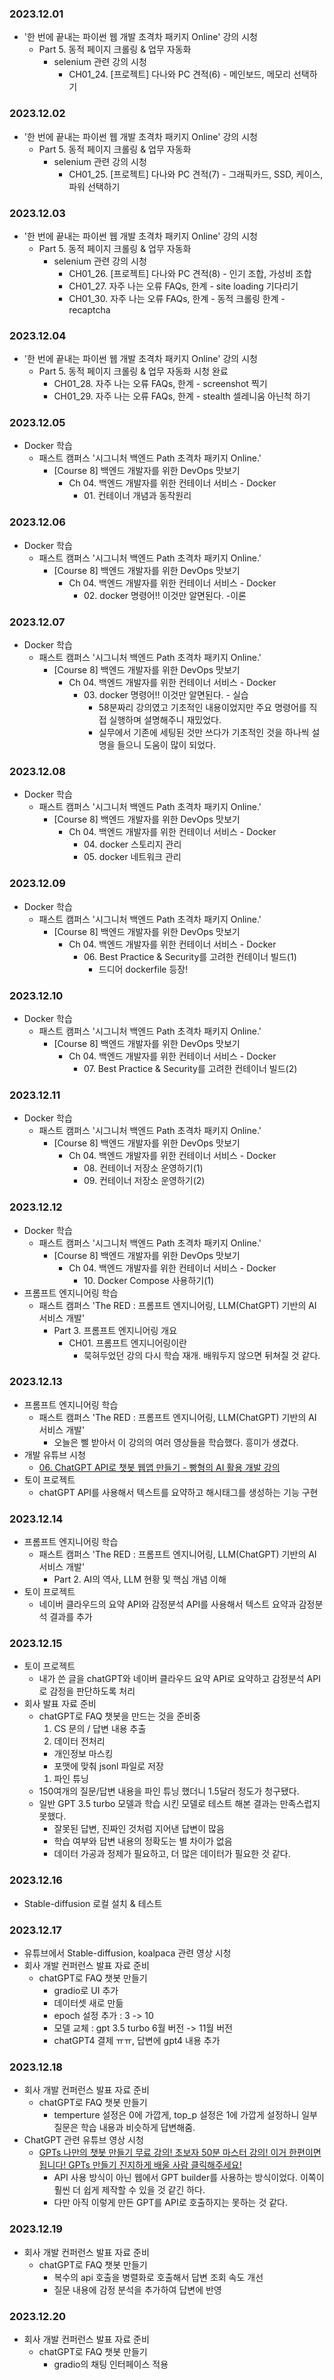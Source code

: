 ### 2023.12.01
- '한 번에 끝내는 파이썬 웹 개발 초격차 패키지 Online' 강의 시청
  - Part 5. 동적 페이지 크롤링 & 업무 자동화
    - selenium 관련 강의 시청
      - CH01_24. [프로젝트] 다나와 PC 견적(6) - 메인보드, 메모리 선택하기

### 2023.12.02
- '한 번에 끝내는 파이썬 웹 개발 초격차 패키지 Online' 강의 시청
  - Part 5. 동적 페이지 크롤링 & 업무 자동화
    - selenium 관련 강의 시청
      - CH01_25. [프로젝트] 다나와 PC 견적(7) - 그래픽카드, SSD, 케이스, 파워 선택하기

### 2023.12.03
- '한 번에 끝내는 파이썬 웹 개발 초격차 패키지 Online' 강의 시청
  - Part 5. 동적 페이지 크롤링 & 업무 자동화
    - selenium 관련 강의 시청
      - CH01_26. [프로젝트] 다나와 PC 견적(8) - 인기 조합, 가성비 조합 
      - CH01_27. 자주 나는 오류 FAQs, 한계 - site loading 기다리기 
      - CH01_30. 자주 나는 오류 FAQs, 한계 - 동적 크롤링 한계 - recaptcha

### 2023.12.04
- '한 번에 끝내는 파이썬 웹 개발 초격차 패키지 Online' 강의 시청
  - Part 5. 동적 페이지 크롤링 & 업무 자동화 시청 완료
    - CH01_28. 자주 나는 오류 FAQs, 한계 - screenshot 찍기
    - CH01_29. 자주 나는 오류 FAQs, 한계 - stealth 셀레니움 아닌척 하기

### 2023.12.05
- Docker 학습
  - 패스트 캠퍼스 '시그니처 백엔드 Path 초격차 패키지 Online.'
    - [Course 8] 백엔드 개발자를 위한 DevOps 맛보기
      - Ch 04. 백엔드 개발자를 위한 컨테이너 서비스 - Docker
        - 01\. 컨테이너 개념과 동작원리

### 2023.12.06
- Docker 학습
  - 패스트 캠퍼스 '시그니처 백엔드 Path 초격차 패키지 Online.'
    - [Course 8] 백엔드 개발자를 위한 DevOps 맛보기
      - Ch 04. 백엔드 개발자를 위한 컨테이너 서비스 - Docker
        - 02\. docker 명령어!! 이것만 알면된다. -이론

### 2023.12.07
- Docker 학습
  - 패스트 캠퍼스 '시그니처 백엔드 Path 초격차 패키지 Online.'
    - [Course 8] 백엔드 개발자를 위한 DevOps 맛보기
      - Ch 04. 백엔드 개발자를 위한 컨테이너 서비스 - Docker
        - 03\. docker 명령어!! 이것만 알면된다. - 실습
          - 58분짜리 강의였고 기초적인 내용이었지만 주요 명령어를 직접 실행하며 설명해주니 재밌었다.
          - 실무에서 기존에 세팅된 것만 쓰다가 기초적인 것을 하나씩 설명을 들으니 도움이 많이 되었다.

### 2023.12.08
- Docker 학습
  - 패스트 캠퍼스 '시그니처 백엔드 Path 초격차 패키지 Online.'
    - [Course 8] 백엔드 개발자를 위한 DevOps 맛보기
      - Ch 04. 백엔드 개발자를 위한 컨테이너 서비스 - Docker
        - 04\. docker 스토리지 관리
        - 05\. docker 네트워크 관리

### 2023.12.09
- Docker 학습
  - 패스트 캠퍼스 '시그니처 백엔드 Path 초격차 패키지 Online.'
    - [Course 8] 백엔드 개발자를 위한 DevOps 맛보기
      - Ch 04. 백엔드 개발자를 위한 컨테이너 서비스 - Docker
        - 06\. Best Practice & Security를 고려한 컨테이너 빌드(1)
          - 드디어 dockerfile 등장!

### 2023.12.10
- Docker 학습
  - 패스트 캠퍼스 '시그니처 백엔드 Path 초격차 패키지 Online.'
    - [Course 8] 백엔드 개발자를 위한 DevOps 맛보기
      - Ch 04. 백엔드 개발자를 위한 컨테이너 서비스 - Docker
        - 07\. Best Practice & Security를 고려한 컨테이너 빌드(2)

### 2023.12.11
- Docker 학습
  - 패스트 캠퍼스 '시그니처 백엔드 Path 초격차 패키지 Online.'
    - [Course 8] 백엔드 개발자를 위한 DevOps 맛보기
      - Ch 04. 백엔드 개발자를 위한 컨테이너 서비스 - Docker
        - 08\. 컨테이너 저장소 운영하기(1)
        - 09\. 컨테이너 저장소 운영하기(2)

### 2023.12.12
- Docker 학습
  - 패스트 캠퍼스 '시그니처 백엔드 Path 초격차 패키지 Online.'
    - [Course 8] 백엔드 개발자를 위한 DevOps 맛보기
      - Ch 04. 백엔드 개발자를 위한 컨테이너 서비스 - Docker
        - 10\. Docker Compose 사용하기(1)
- 프롬프트 엔지니어링 학습
  - 패스트 캠퍼스 'The RED : 프롬프트 엔지니어링, LLM(ChatGPT) 기반의 AI 서비스 개발'
    - Part 3. 프롬프트 엔지니어링 개요
      - CH01. 프롬프트 엔지니어링이란
        - 묵혀두었던 강의 다시 학습 재개. 배워두지 않으면 뒤쳐질 것 같다.

### 2023.12.13
- 프롬프트 엔지니어링 학습
  - 패스트 캠퍼스 'The RED : 프롬프트 엔지니어링, LLM(ChatGPT) 기반의 AI 서비스 개발'
    - 오늘은 삘 받아서 이 강의의 여러 영상들을 학습했다. 흥미가 생겼다.
- 개발 유튜브 시청
  - [06. ChatGPT API로 챗봇 웹앱 만들기 - 빵형의 AI 활용 개발 강의](https://youtu.be/2a5V3oiaWUI?si=IsVBFWU3YI0WVkbB)
- 토이 프로젝트
  - chatGPT API를 사용해서 텍스트를 요약하고 해시태그를 생성하는 기능 구현

### 2023.12.14
- 프롬프트 엔지니어링 학습
  - 패스트 캠퍼스 'The RED : 프롬프트 엔지니어링, LLM(ChatGPT) 기반의 AI 서비스 개발'
    - Part 2. AI의 역사, LLM 현황 및 핵심 개념 이해
- 토이 프로젝트
  - 네이버 클라우드의 요약 API와 감정분석 API를 사용해서 텍스트 요약과 감정분석 결과를 추가

### 2023.12.15
- 토이 프로젝트
  - 내가 쓴 글을 chatGPT와 네이버 클라우드 요약 API로 요약하고 감정분석 API로 감정을 판단하도록 처리
- 회사 발표 자료 준비
  - chatGPT로 FAQ 챗봇을 만드는 것을 준비중
    1. CS 문의 / 답변 내용 추출
    1. 데이터 전처리
      - 개인정보 마스킹
      - 포맷에 맞춰 jsonl 파일로 저장
    1. 파인 튜닝
  - 150여개의 질문/답변 내용을 파인 튜닝 했더니 1.5달러 정도가 청구됐다.
  - 일반 GPT 3.5 turbo 모델과 학습 시킨 모델로 테스트 해본 결과는 만족스럽지 못했다.
    - 잘못된 답변, 진짜인 것처럼 지어낸 답변이 많음
    - 학습 여부와 답변 내용의 정확도는 별 차이가 없음
    - 데이터 가공과 정제가 필요하고, 더 많은 데이터가 필요한 것 같다.

### 2023.12.16
- Stable-diffusion 로컬 설치 & 테스트

### 2023.12.17
- 유튜브에서 Stable-diffusion, koalpaca 관련 영상 시청
- 회사 개발 컨퍼런스 발표 자료 준비
  - chatGPT로 FAQ 챗봇 만들기
    - gradio로 UI 추가
    - 데이터셋 새로 만듦
    - epoch 설정 추가 : 3 -> 10
    - 모델 교체 : gpt 3.5 turbo 6월 버전 -> 11월 버전
    - chatGPT4 결제 ㅠㅠ, 답변에 gpt4 내용 추가

### 2023.12.18
- 회사 개발 컨퍼런스 발표 자료 준비
  - chatGPT로 FAQ 챗봇 만들기
    - temperture 설정은 0에 가깝게, top_p 설정은 1에 가깝게 설정하니 일부 질문은 학습 내용과 비슷하게 답변해줌.
- ChatGPT 관련 유튜브 영상 시청
  - [GPTs 나만의 챗봇 만들기 무료 강의! 초보자 50분 마스터 강의! 이거 한편이면 됩니다! GPTs 만들기 진지하게 배울 사람 클릭해주세요!](https://youtu.be/YbSWGybWieg?si=7VQSwvoohCNMttkk)
    - API 사용 방식이 아닌 웹에서 GPT builder를 사용하는 방식이었다. 이쪽이 훨씬 더 쉽게 제작할 수 있을 것 같긴 하다.
    - 다만 아직 이렇게 만든 GPT를 API로 호출하지는 못하는 것 같다.

### 2023.12.19
- 회사 개발 컨퍼런스 발표 자료 준비
  - chatGPT로 FAQ 챗봇 만들기
    - 복수의 api 호출을 병렬화로 호출해서 답변 조회 속도 개선
    - 질문 내용에 감정 분석을 추가하여 답변에 반영

### 2023.12.20
- 회사 개발 컨퍼런스 발표 자료 준비
  - chatGPT로 FAQ 챗봇 만들기
    - gradio의 채팅 인터페이스 적용
